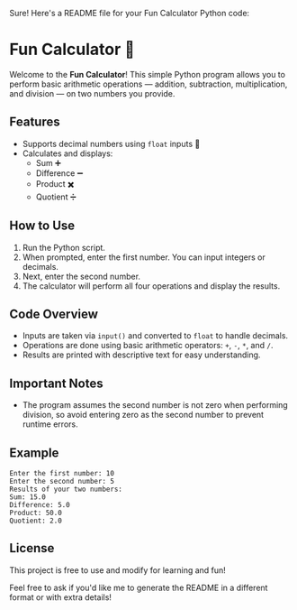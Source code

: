 Sure! Here's a README file for your Fun Calculator Python code:

# Fun Calculator 🎉

Welcome to the **Fun Calculator**! This simple Python program allows you to perform basic arithmetic operations — addition, subtraction, multiplication, and division — on two numbers you provide.

## Features

- Supports decimal numbers using `float` inputs 🎯
- Calculates and displays:
  - Sum ➕
  - Difference ➖
  - Product ✖️
  - Quotient ➗

## How to Use

1. Run the Python script.
2. When prompted, enter the first number. You can input integers or decimals.
3. Next, enter the second number.
4. The calculator will perform all four operations and display the results.

## Code Overview

- Inputs are taken via `input()` and converted to `float` to handle decimals.
- Operations are done using basic arithmetic operators: `+`, `-`, `*`, and `/`.
- Results are printed with descriptive text for easy understanding.

## Important Notes

- The program assumes the second number is not zero when performing division, so avoid entering zero as the second number to prevent runtime errors.

## Example

```
Enter the first number: 10
Enter the second number: 5
Results of your two numbers:
Sum: 15.0
Difference: 5.0
Product: 50.0
Quotient: 2.0
```

## License

This project is free to use and modify for learning and fun!

Feel free to ask if you'd like me to generate the README in a different format or with extra details!
